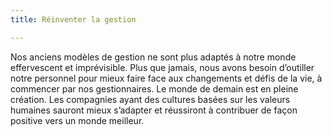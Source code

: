 ```yaml
---
title: Réinventer la gestion

---
```

Nos anciens modèles de gestion ne sont plus adaptés à notre monde effervescent et imprévisible. Plus que jamais, nous avons besoin d’outiller notre personnel pour mieux faire face aux changements et défis de la vie, à commencer par nos gestionnaires. Le monde de demain est en pleine création. Les compagnies ayant des cultures basées sur les valeurs humaines sauront mieux s’adapter et réussiront à contribuer de façon positive vers un monde meilleur.
